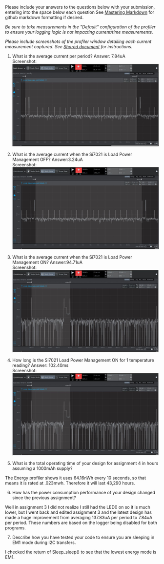 Please include your answers to the questions below with your submission, entering into the space below each question
See [Mastering Markdown](https://guides.github.com/features/mastering-markdown/) for github markdown formatting if desired.

*Be sure to take measurements in the "Default" configuration of the profiler to ensure your logging logic is not impacting current/time measurements.*

*Please include screenshots of the profiler window detailing each current measurement captured.  See [Shared document](https://docs.google.com/document/d/1Ro9G2Nsr_ZXDhBYJ6YyF9CPivb--6UjhHRmVhDGySag/edit?usp=sharing) for instructions.*

1. What is the average current per period?
   Answer: 7.84uA
   <br>Screenshot:  
   ![Avg_current_per_period](screenshots/assignment4/avg_current_per_period.jpg)  

2. What is the average current when the Si7021 is Load Power Management OFF?
   Answer:3.24uA
   <br>Screenshot:  
   ![Avg_current_LPM_Off](screenshots/assignment4/avg_current_lpm_off.jpg)  

3. What is the average current when the Si7021 is Load Power Management ON?
   Answer:94.71uA
   <br>Screenshot:  
   ![Avg_current_LPM_Off](screenshots/assignment4/avg_current_lpm_on.jpg)  

4. How long is the Si7021 Load Power Management ON for 1 temperature reading?
   Answer: 102.40ms
   <br>Screenshot:  
   ![duration_lpm_on](screenshots/assignment4/avg_current_lpm_on.jpg)  

5. What is the total operating time of your design for assignment 4 in hours assuming a 1000mAh supply?

The Energy profiler shows it uses 64.16nWh every 10 seconds, so that means it is rated at .023mwh.
Therefore it will last 43,290 hours.

6. How has the power consumption performance of your design changed since the previous assignment?

Well in assignment 3 I did not realize I still had the LED0 on so it is much lower, but I went back and edited assignment 3 and the latest design has made a huge improvement from averaging 137.83uA per period to 7.84uA per period.  These numbers are based on the logger being disabled for both programs.  

7. Describe how you have tested your code to ensure you are sleeping in EM1 mode during I2C transfers.  

  I checked the return of Sleep_sleep() to see that the lowest energy mode is EM1.
